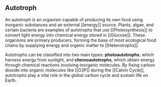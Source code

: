 ## Autotroph  
An autotroph is an organism capable of producing its own food using inorganic substances and an external [[energy]] source. Plants, algae, and certain bacteria are examples of autotrophs that use [[Photosynthesis]] to convert light energy into chemical energy stored in [[Glucose]]. These organisms are primary producers, forming the base of most ecological food chains by supplying energy and organic matter to [[Heterotrophs]].  

Autotrophs can be classified into two main types: **photoautotrophs**, which harness energy from sunlight, and **chemoautotrophs**, which obtain energy through chemical reactions involving inorganic molecules. By fixing carbon dioxide into organic molecules like [[G3P]] during the [[Calvin Cycle]], autotrophs play a vital role in the global carbon cycle and sustain life on Earth.  
